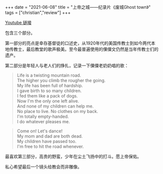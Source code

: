 +++ 
date = "2021-06-08"
title = "上帝之城——纪录片《废城Ghost town》"
tags = ["christian","review"]
+++

[Youtube 链接](https://www.youtube.com/watch?v=qxLdpOL8WoM)

包含三个部分。  

第一部分的亮点是幸存基督徒的口述史，从1920年代的美国传教士到如今两代本地传教士，最后教堂的歌声极美。至今最普遍使用的傈僳文仍然是当年传教士们的遗产。

第二部分是年轻人与老人们的挣扎，记录一下傈僳老奶奶唱的歌：

> Life is a twisting mountain road.   
> The higher you climb the rougher the going.  
> My life has been full of hardship.  
> I gave birth to so many children.  
> I fed them like a pack of dogs.  
> Now I'm the only one left alive.  
> And none of my children can help me.  
> No place to live. No clothes on my back.  
> I'm totally empty-handed.  
> I do whatever pleases me.  


> Come on! Let's dance!  
> My mom and dad are both dead.  
> My children have passed too.  
> I'm free to hit the road whenever.  

最喜欢第三部分，高贵的野蛮，少年在尘土飞扬中的打斗。愿上帝保佑。

私心希望最后一个镜头给教会而非雕像。
